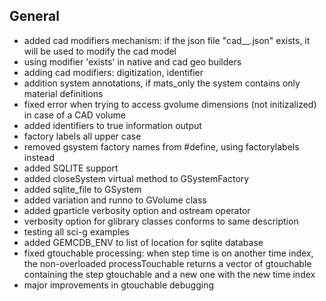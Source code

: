 ## General

- added cad modifiers mechanism: if the json file "cad__<variation>.json" exists, it will be used to modify the cad model
- using modifier 'exists' in native and cad geo builders
- adding cad modifiers: digitization, identifier
- addition system annotations, if mats_only the system contains only material definitions
- fixed error when trying to access gvolume dimensions (not initizalized) in case of a CAD volume 
- added identifiers to true information output
- factory labels all upper case
- removed gsystem factory names from #define, using factorylabels instead
- added SQLITE support
- added closeSystem virtual method to GSystemFactory
- added sqlite_file to GSystem
- added variation and runno to GVolume class
- added gparticle verbosity option and ostream operator
- verbosity option for glibrary classes conforms to same description
- testing all sci-g examples
- added GEMCDB_ENV to list of location for sqlite database
- fixed gtouchable processing: when step time is on another time index, the non-overloaded processTouchable returns 
  a vector of gtouchable containing the step gtouchable and a new one with the new time index 
- major improvements in gtouchable debugging
